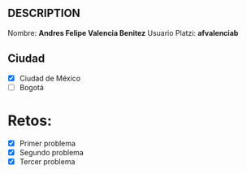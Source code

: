 ## DESCRIPTION

Nombre: **Andres Felipe Valencia Benitez**
Usuario Platzi: **afvalenciab**

## Ciudad
- [x] Ciudad de México
- [ ] Bogotá

# Retos:
  - [x] Primer problema
  - [x] Segundo problema
  - [x] Tercer problema
